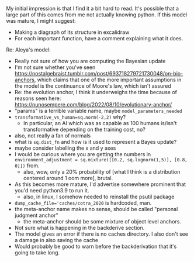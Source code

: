 My initial impression is that I find it a bit hard to read. It's possible that a large part of this comes from me not actually knowing python. If this model was mature, I might suggest:

- Making a diagraph of its structure in excalidraw
- For each important function, have a comment explaining what it does. 

Re: Aleya's model:

- Really not sure of how you are computing the Bayesian update
- I'm not sure whether you've seen <https://nostalgebraist.tumblr.com/post/693718279721730048/on-bio-anchors>, which claims that one of the more important assumptions in the model is the continuance of Moore's law, which isn't assured
- Re: the evolution anchor, I think it underweighs the time because of reasons seen here: <https://nunosempere.com/blog/2022/08/10/evolutionary-anchor/>
- "params" is a terrible variable name, maybe `model_parameters_needed`
- `transformative_vs_human=sq.norm(-2,2)` why?
  - In particular, an AI which was as capable as 100 humans is/isn't transformative depending on the training cost, no?
- also, not really a fan of normals
- what is `sq.dist_fn` and how is it used to represent a Bayes update?
- maybe consider labelling the x and y axes
- I would be curious where you are getting the numbers in `environment_adjustment = sq.mixture([[0.2, sq.lognorm(1,5)], [0.8, 0]])` from.
  - also, wow, only a 20% probability of [what I think is a distribution centered around 1 oom more], brutal.
- As this becomes more mature, I'd advertise somewhere prominent that you'd need python3.9 to run it.
  - also, in linux, I somehow needed to reinstall the psutil package
- `dump_cache_file='caches/cotra_2020` is hardcoded, man.
- the meta-anchor name makes no sense, should be called "personal judgment anchor"
  - the meta-anchor should be some mixture of object level anchors.
- Not sure what is happening in the backderive section.
- The model gives an error if there is no caches directory. I also don't see a damage in also saving the cache
- Would probably be good to warn before the backderivation that it's going to take long.
